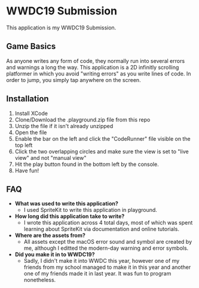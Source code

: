 # WWDC19 Submission
This application is my WWDC19 Submission.
## Game Basics
As anyone writes any form of code, they normally run into several errors and warnings a long the way. This application is a 2D infinitly scrolling platformer in which you avoid "writing errors" as you write lines of code. In order to jump, you simply tap anywhere on the screen.
## Installation
1. Install XCode
2. Clone/Download the .playground.zip file from this repo
3. Unzip the file if it isn't already unzipped
4. Open the file
5. Enable the bar on the left and click the "CodeRunner" file visible on the top left
6. Click the two overlapping circles and make sure the view is set to "live view" and not "manual view"
7. Hit the play button found in the bottom left by the console.
8. Have fun!
## FAQ
- **What was used to write this application?**
  - I used SpriteKit to write this application in playground.
- **How long did this application take to write?**
  - I wrote this application across 4 total days, most of which was spent learning about SpriteKit via documentation and online tutorials.
- **Where are the assets from?**
  - All assets except the macOS error sound and symbol are created by me, although I editted the modern-day warning and error symbols.
- **Did you make it in to WWDC19?**
  - Sadly, I didn't make it into WWDC this year, however one of my friends from my school managed to make it in this year and another one of my friends made it in last year. It was fun to program nonetheless.


